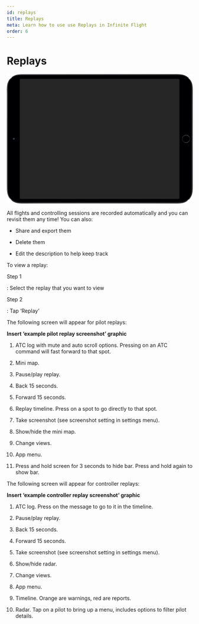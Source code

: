```yaml
---
id: replays
title: Replays
meta: Learn how to use use Replays in Infinite Flight
order: 6
---
```


# Replays

 ![Replay page](_images/manual/frames/replay-page.png)

All flights and controlling sessions are recorded automatically and you can revisit them any time! You can also:



- Share and export them

  

- Delete them

  

- Edit the description to help keep track

 

To view a replay:



Step 1

: Select the replay that you want to view

 

Step 2

: Tap ‘Replay’

 

The following screen will appear for pilot replays:

 

**Insert ‘example pilot replay screenshot’ graphic**



1. ATC log with mute and auto scroll options. Pressing on an ATC command will fast forward to that spot.

   

2. Mini map.

   

3.  Pause/play replay.

   

4. Back 15 seconds.

   

5. Forward 15 seconds.

   

6. Replay timeline. Press on a spot to go directly to that spot.

   

7.  Take screenshot (see screenshot setting in settings menu).

   

8. Show/hide the mini map.

   

9. Change views.

   

10. App menu.

    

11. Press and hold screen for 3 seconds to hide bar. Press and hold again to show bar.

 

The following screen will appear for controller replays:

 

**Insert ‘example controller replay screenshot’ graphic**



1. ATC log. Press on the message to go to it in the timeline.

   

2. Pause/play replay.

   

3. Back 15 seconds.

   

4. Forward 15 seconds.

   

5. Take screenshot (see screenshot setting in settings menu).

   

6. Show/hide radar.

   

7. Change views.

   

8. App menu.

   

9. Timeline. Orange are warnings, red are reports.

   

10. Radar. Tap on a pilot to bring up a menu, includes options to filter pilot details.
